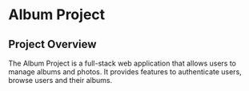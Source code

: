 # Album Project
## Project Overview
The Album Project is a full-stack web application that allows users to manage albums and photos. It provides features to authenticate users, browse users and their albums.